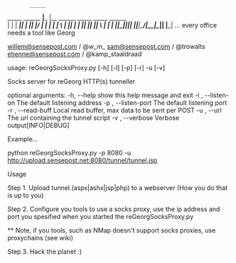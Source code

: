            _____                                    
  _____   ______  __|___  |__  ______  _____  _____   ______  
 |     | |   ___||   ___|    ||   ___|/     \|     | |   ___| 
 |     \ |   ___||   |  |    ||   ___||     ||     \ |   |  | 
 |__|\__\|______||______|  __||______|\_____/|__|\__\|______| 
                    |_____|
                    ... every office needs a tool like Georg
                    
  willem@sensepost.com / @_w_m__
  sam@sensepost.com / @trowalts
  etienne@sensepost.com / @kamp_staaldraad
  
   
usage: reGeorgSocksProxy.py [-h] [-l] [-p] [-r] -u  [-v]

Socks server for reGeorg HTTP(s) tunneller

optional arguments:
  -h, --help           show this help message and exit
  -l , --listen-on     The default listening address
  -p , --listen-port   The default listening port
  -r , --read-buff     Local read buffer, max data to be sent per POST
  -u , --url           The url containing the tunnel script
  -v , --verbose       Verbose output[INFO|DEBUG]


Example...

python reGeorgSocksProxy.py -p 8080 -u http://upload.sensepost.net:8080/tunnel/tunnel.jsp

Usage

Step 1.
Upload tunnel.(aspx|ashx|jsp|php) to a webserver (How you do that is up to you)

Step 2.
Configure you tools to use a socks proxy, use the ip address and port you spesified when 
you started the reGeorgSocksProxy.py

** Note, if you tools, such as NMap doesn't support socks proxies, use proxychains (see wiki)

Step 3. Hack the planet :)
